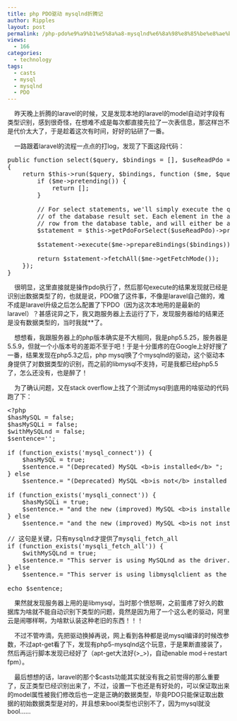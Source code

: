 ```yaml
---
title: php PDO驱动 mysqlnd折腾记
author: Ripples
layout: post
permalink: /php-pdo%e9%a9%b1%e5%8a%a8-mysqlnd%e6%8a%98%e8%85%be%e8%ae%b0/
views:
  - 166
categories:
  - technology
tags:
  - casts
  - mysql
  - mysqlnd
  - PDO
---
```

&nbsp; &nbsp; 昨天晚上折腾的laravel的时候，又是发现本地的laravel的model自动对字段有类型识别，感到很奇怪，在想难不成是每次都直接先拉了一次表信息，那这样岂不是代价太大了，于是趁着这次有时间，好好的钻研了一番。

&nbsp;&nbsp;&nbsp;&nbsp;一路跟着laravel的流程一点点的打log，发现了下面这段代码：

<!--more-->

<pre class="brush:php;toolbar:false">public&nbsp;function&nbsp;select($query,&nbsp;$bindings&nbsp;=&nbsp;[],&nbsp;$useReadPdo&nbsp;=&nbsp;true)
{
&nbsp;&nbsp;&nbsp;&nbsp;return&nbsp;$this-&gt;run($query,&nbsp;$bindings,&nbsp;function&nbsp;($me,&nbsp;$query,&nbsp;$bindings)&nbsp;use&nbsp;($useReadPdo)&nbsp;{
&nbsp;&nbsp;&nbsp;&nbsp;&nbsp;&nbsp;&nbsp;&nbsp;if&nbsp;($me-&gt;pretending())&nbsp;{
&nbsp;&nbsp;&nbsp;&nbsp;&nbsp;&nbsp;&nbsp;&nbsp;&nbsp;&nbsp;&nbsp;&nbsp;return&nbsp;[];
&nbsp;&nbsp;&nbsp;&nbsp;&nbsp;&nbsp;&nbsp;&nbsp;}

&nbsp;&nbsp;&nbsp;&nbsp;&nbsp;&nbsp;&nbsp;&nbsp;//&nbsp;For&nbsp;select&nbsp;statements,&nbsp;we&#39;ll&nbsp;simply&nbsp;execute&nbsp;the&nbsp;query&nbsp;and&nbsp;return&nbsp;an&nbsp;array
&nbsp;&nbsp;&nbsp;&nbsp;&nbsp;&nbsp;&nbsp;&nbsp;//&nbsp;of&nbsp;the&nbsp;database&nbsp;result&nbsp;set.&nbsp;Each&nbsp;element&nbsp;in&nbsp;the&nbsp;array&nbsp;will&nbsp;be&nbsp;a&nbsp;single
&nbsp;&nbsp;&nbsp;&nbsp;&nbsp;&nbsp;&nbsp;&nbsp;//&nbsp;row&nbsp;from&nbsp;the&nbsp;database&nbsp;table,&nbsp;and&nbsp;will&nbsp;either&nbsp;be&nbsp;an&nbsp;array&nbsp;or&nbsp;objects.
&nbsp;&nbsp;&nbsp;&nbsp;&nbsp;&nbsp;&nbsp;&nbsp;$statement&nbsp;=&nbsp;$this-&gt;getPdoForSelect($useReadPdo)-&gt;prepare($query);

&nbsp;&nbsp;&nbsp;&nbsp;&nbsp;&nbsp;&nbsp;&nbsp;$statement-&gt;execute($me-&gt;prepareBindings($bindings));

&nbsp;&nbsp;&nbsp;&nbsp;&nbsp;&nbsp;&nbsp;&nbsp;return&nbsp;$statement-&gt;fetchAll($me-&gt;getFetchMode());
&nbsp;&nbsp;&nbsp;&nbsp;});
}</pre>

&nbsp;&nbsp;&nbsp;&nbsp;很明显，这里直接就是操作pdo执行了，然后那句execute的结果发现就已经是识别出数据类型了的，也就是说，PDO做了这件事，不像是laravel自己做的，难不成是laravel升级之后怎么配置了下PDO（因为这次本地用的是最新的laravel）？甚感诧异之下，我又跑服务器上去运行了下，发现服务器给的结果还是没有数据类型的，当时我就**了。

&nbsp;&nbsp;&nbsp;&nbsp;想想看，我跟服务器上的php版本确实是不大相同，我是php5.5.25，服务器是5.5.9，但就一个小版本号的差距不至于吧！于是十分蛋疼的在Google上好好搜了一番，结果发现在php5.3之后，php mysql换了个mysqlnd的驱动，这个驱动本身提供了对数据类型的识别，而之前的libmysql不支持，可是我都已经php5.5了，怎么还没有，也是醉了！

&nbsp;&nbsp;&nbsp;&nbsp;为了确认问题，又在stack overflow上找了个测试mysql到底用的啥驱动的代码跑了下：

<pre class="brush:php;toolbar:false">&lt;?php
$hasMySQL&nbsp;=&nbsp;false;
$hasMySQLi&nbsp;=&nbsp;false;
$withMySQLnd&nbsp;=&nbsp;false;
$sentence=&#39;&#39;;

if&nbsp;(function_exists(&#39;mysql_connect&#39;))&nbsp;{
&nbsp;&nbsp;&nbsp;&nbsp;$hasMySQL&nbsp;=&nbsp;true;
&nbsp;&nbsp;&nbsp;&nbsp;$sentence.=&nbsp;"(Deprecated)&nbsp;MySQL&nbsp;&lt;b&gt;is&nbsp;installed&lt;/b&gt;&nbsp;";
}&nbsp;else&nbsp;
&nbsp;&nbsp;&nbsp;&nbsp;$sentence.=&nbsp;"(Deprecated)&nbsp;MySQL&nbsp;&lt;b&gt;is&nbsp;not&lt;/b&gt;&nbsp;installed&nbsp;";

if&nbsp;(function_exists(&#39;mysqli_connect&#39;))&nbsp;{
&nbsp;&nbsp;&nbsp;&nbsp;$hasMySQLi&nbsp;=&nbsp;true;
&nbsp;&nbsp;&nbsp;&nbsp;$sentence.=&nbsp;"and&nbsp;the&nbsp;new&nbsp;(improved)&nbsp;MySQL&nbsp;&lt;b&gt;is&nbsp;installed&lt;/b&gt;.&nbsp;";
}&nbsp;else
&nbsp;&nbsp;&nbsp;&nbsp;$sentence.=&nbsp;"and&nbsp;the&nbsp;new&nbsp;(improved)&nbsp;MySQL&nbsp;&lt;b&gt;is&nbsp;not&nbsp;installed&lt;/b&gt;.&nbsp;";

//&nbsp;这句是关键，只有mysqlnd才提供了mysqli_fetch_all
if&nbsp;(function_exists(&#39;mysqli_fetch_all&#39;))&nbsp;{
&nbsp;&nbsp;&nbsp;&nbsp;$withMySQLnd&nbsp;=&nbsp;true;
&nbsp;&nbsp;&nbsp;&nbsp;$sentence.=&nbsp;"This&nbsp;server&nbsp;is&nbsp;using&nbsp;MySQLnd&nbsp;as&nbsp;the&nbsp;driver.";
}&nbsp;else
&nbsp;&nbsp;&nbsp;&nbsp;$sentence.=&nbsp;"This&nbsp;server&nbsp;is&nbsp;using&nbsp;libmysqlclient&nbsp;as&nbsp;the&nbsp;driver.";

echo&nbsp;$sentence;</pre>

&nbsp; &nbsp; 果然就发现服务器上用的是libmysql，当时那个愤怒啊，之前蛋疼了好久的数据库为啥就不能自动识别下类型的问题，竟然是因为用了一个这么老的驱动，阿里云是闹哪样啊，为啥默认装这种老旧的东西！！！

&nbsp; &nbsp; 不过不管咋滴，先把驱动换掉再说，网上看到各种都是说mysql编译的时候改参数，不过apt-get看了下，发现有php5-mysqlnd这个玩意，于是果断直接装了，然后再运行脚本发现已经好了（apt-get大法好(>_>)，自动enable mod＋restart fpm）。

&nbsp; &nbsp; 最后想想的话，laravel的那个$casts功能其实就没有我之前觉得的那么重要了，反正类型已经识别出来了，不过，设置一下也还是有好处的，可以保证取出来的model属性被我们修改后也一定是正确的数据类型，毕竟PDO只能保证取出数据的初始数据类型是对的，并且想来bool类型也识别不了，因为mysql就没bool……
